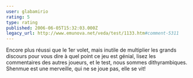 ```yaml
---
user: glabamirio
rating: 5
type: rating
published: 2006-06-05T15:32:03.000Z
legacy_url: http://www.emunova.net/veda/test/1133.htm#comment-5311
---
```

Encore plus réussi que le 1er volet, mais inutile de multiplier les grands discours pour vous dire à quel point ce jeu est génial, lisez les commentaires des autres joueurs, et le test, nous sommes dithyrambiques.
Shenmue est une merveille, qui ne se joue pas, elle se vit!